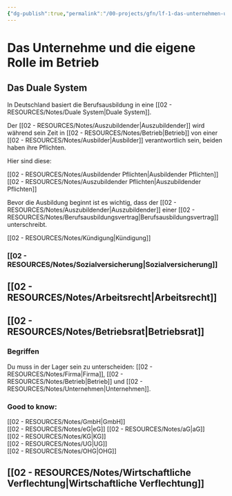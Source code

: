 ```yaml
---
{"dg-publish":true,"permalink":"/00-projects/gfn/lf-1-das-unternehmen-und-die-eigene-rolle-im-betrieb/","tags":["gfn","inProgress","LF01","publish"],"noteIcon":"","updated":"2024-06-11T08:15:25.812+02:00"}
---
```


# Das Unternehme und die eigene Rolle im Betrieb 

## Das Duale System 
In Deutschland basiert die Berufsausbildung in eine [[02 - RESOURCES/Notes/Duale System\|Duale System]].

Der [[02 - RESOURCES/Notes/Auszubildender\|Auszubildender]] wird während sein Zeit in [[02 - RESOURCES/Notes/Betrieb\|Betrieb]] von einer [[02 - RESOURCES/Notes/Ausbilder\|Ausbilder]] verantwortlich sein, beiden haben ihre Pflichten.

Hier sind diese:

[[02 - RESOURCES/Notes/Ausbildender Pflichten\|Ausbildender Pflichten]]  
[[02 - RESOURCES/Notes/Auszubildender Pflichten\|Auszubildender Pflichten]] 

Bevor die Ausbildung beginnt ist es wichtig, dass der [[02 - RESOURCES/Notes/Auszubildender\|Auszubildender]] einer   [[02 - RESOURCES/Notes/Berufsausbildungsvertrag\|Berufsausbildungsvertrag]] unterschreibt.

[[02 - RESOURCES/Notes/Kündigung\|Kündigung]] 
### [[02 - RESOURCES/Notes/Sozialversicherung\|Sozialversicherung]]

## [[02 - RESOURCES/Notes/Arbeitsrecht\|Arbeitsrecht]]

## [[02 - RESOURCES/Notes/Betriebsrat\|Betriebsrat]]

### Begriffen
Du muss in der Lager sein zu unterscheiden: [[02 - RESOURCES/Notes/Firma\|Firma]],  [[02 - RESOURCES/Notes/Betrieb\|Betrieb]] und [[02 - RESOURCES/Notes/Unternehmen\|Unternehmen]]. 

### Good to know:
[[02 - RESOURCES/Notes/GmbH\|GmbH]]   
[[02 - RESOURCES/Notes/eG\|eG]] 
[[02 - RESOURCES/Notes/aG\|aG]]  
[[02 - RESOURCES/Notes/KG\|KG]]  
[[02 - RESOURCES/Notes/UG\|UG]]  
[[02 - RESOURCES/Notes/OHG\|OHG]]
## [[02 - RESOURCES/Notes/Wirtschaftliche Verflechtung\|Wirtschaftliche Verflechtung]]

